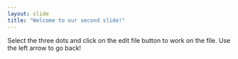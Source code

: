 ```yaml
---
layout: slide
title: "Welcome to our second slide!"
---
```

Select the three dots and click on the edit file button to work on the file.
Use the left arrow to go back!
